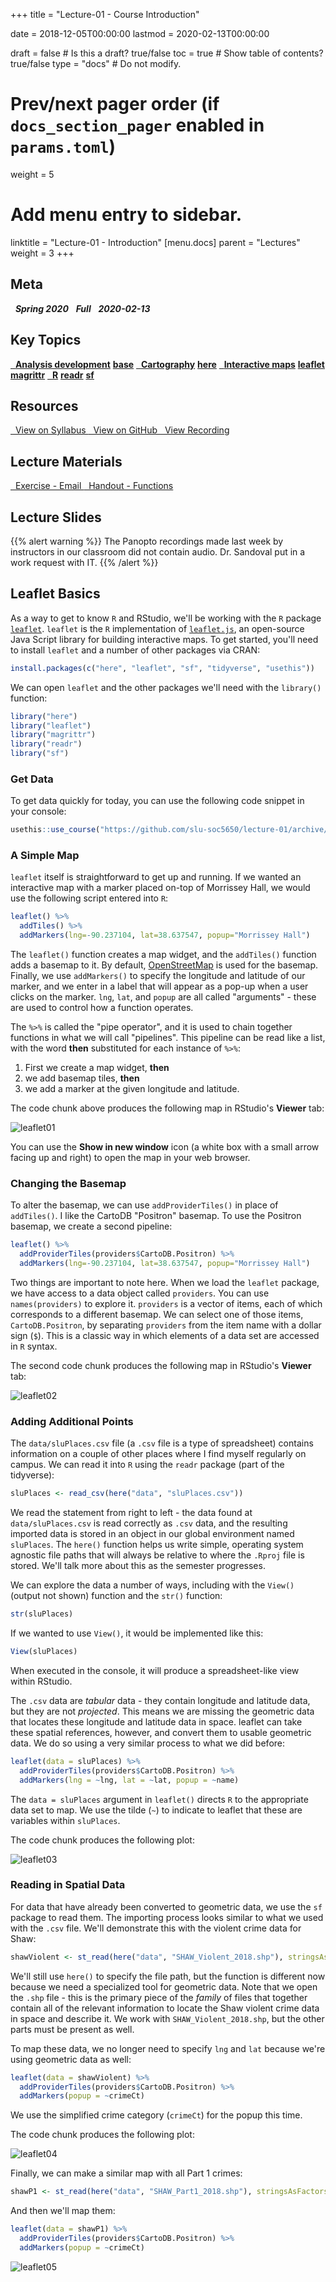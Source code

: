 +++
title = "Lecture-01 - Course Introduction"

date = 2018-12-05T00:00:00
lastmod = 2020-02-13T00:00:00

draft = false  # Is this a draft? true/false
toc = true  # Show table of contents? true/false
type = "docs"  # Do not modify.

# Prev/next pager order (if `docs_section_pager` enabled in `params.toml`)
weight = 5

# Add menu entry to sidebar.
linktitle = "Lecture-01 - Introduction"
[menu.docs]
  parent = "Lectures"
  weight = 3
+++

## Meta
<i class="meta-badge semester-sp19"><i class="far fa-calendar-alt fa-lg"></i>&nbsp; **Spring 2020** </i> 
<i class="meta-badge progress-full"><i class="fas fa-tasks fa-lg"></i>&nbsp; **Full** </i> 
<i class="meta-badge progress-update"><i class="far fa-clock fa-lg"></i>&nbsp; **2020-02-13** </i>

## Key Topics
<a class="meta-badge keyword" href="/docs/topic-index/#a-d"><i class="fas fa-tags fa-lg"></i>&nbsp; **Analysis development**</a> 
<a class="meta-badge package" href="/docs/topic-index/#a-d"><i class="fas fa-archive fa-lg"></i> **base**</a> 
<a class="meta-badge keyword" href="/docs/topic-index/#a-d"><i class="fas fa-tags fa-lg"></i>&nbsp; **Cartography**</a> 
<a class="meta-badge package" href="/docs/topic-index/#e-h"><i class="fas fa-archive fa-lg"></i> **here**</a> 
<a class="meta-badge keyword" href="/docs/topic-index/#i-l"><i class="fas fa-tags fa-lg"></i>&nbsp; **Interactive maps**</a> 
<a class="meta-badge package" href="/docs/topic-index/#i-l"><i class="fas fa-archive fa-lg"></i> **leaflet**</a>
<a class="meta-badge package" href="/docs/topic-index/#m-p"><i class="fas fa-archive fa-lg"></i> **magrittr**</a>
<a class="meta-badge tool" href="/docs/topic-index/#q-t"><i class="fas fa-wrench fa-lg"></i>&nbsp; **R**</a>
<a class="meta-badge package" href="/docs/topic-index/#q-t"><i class="fas fa-archive fa-lg"></i> **readr**</a>
<a class="meta-badge package" href="/docs/topic-index/#q-t"><i class="fas fa-archive fa-lg"></i> **sf**</a>

## Resources
<a class="btn btn-outline-primary resource" href="https://slu-soc5650.github.io/syllabus/lecture-01-course-introduction.html" target="_blank"><i class="fas fa-book fa-lg"></i>&nbsp; View on Syllabus </a> 
<a class="btn btn-outline-primary resource" href="https://github.com/slu-soc5650/lecture-01" target="_blank"><i class="fab fa-github fa-lg"></i>&nbsp; View on GitHub </a> 
<a class="btn btn-outline-primary resource" href="https://slu.hosted.panopto.com/Panopto/Pages/Viewer.aspx?id=430ff680-4cd0-4765-9456-ab4200063bcf" target="_blank"><i class="fas fa-video fa-lg"></i>&nbsp; View Recording</a>

## Lecture Materials
<a class="btn btn-outline-primary resource" href="https://github.com/slu-soc5650/lecture-01/blob/master/handouts/lecture-01-email.pdf" target="_blank"><i class="fas fa-file-pdf fa-lg"></i>&nbsp; Exercise - Email </a> 
<a class="btn btn-outline-primary resource" href="https://github.com/slu-soc5650/lecture-01/blob/master/handouts/lecture-01-functions.pdf" target="_blank"><i class="fas fa-file-pdf fa-lg"></i>&nbsp; Handout - Functions </a>

## Lecture Slides
<p> </p>
<script async class="speakerdeck-embed" data-id="3b023eb9d7ee463faea3a90532221987" data-ratio="1.33333333333333" src="//speakerdeck.com/assets/embed.js"></script>
<p> </p>

{{% alert warning %}}
The Panopto recordings made last week by instructors in our classroom did not contain audio. Dr. Sandoval put in a work request with IT.
{{% /alert %}}


## Leaflet Basics
As a way to get to know `R` and RStudio, we'll be working with the `R` package [`leaflet`](https://rstudio.github.io/leaflet/). `leaflet` is the `R` implementation of [`leaflet.js`](http://leafletjs.com), an open-source Java Script library for building interactive maps. To get started, you'll need to install `leaflet` and a number of other packages via CRAN:

```r
install.packages(c("here", "leaflet", "sf", "tidyverse", "usethis"))
```

We can open `leaflet` and the other packages we'll need with the `library()` function:

```r
library("here")
library("leaflet")
library("magrittr")
library("readr")
library("sf")
```

### Get Data
To get data quickly for today, you can use the following code snippet in your console:

```r
usethis::use_course("https://github.com/slu-soc5650/lecture-01/archive/master.zip")
```

### A Simple Map

`leaflet` itself is straightforward to get up and running. If we wanted an interactive map with a marker placed on-top of Morrissey Hall, we would use the following script entered into `R`:

```r
leaflet() %>%
  addTiles() %>%
  addMarkers(lng=-90.237104, lat=38.637547, popup="Morrissey Hall")
```

The `leaflet()` function creates a map widget, and the `addTiles()` function adds a basemap to it. By default, [OpenStreetMap](https://www.openstreetmap.org) is used for the basemap. Finally, we use `addMarkers()` to specify the longitude and latitude of our marker, and we enter in a label that will appear as a pop-up when a user clicks on the marker. `lng`, `lat`, and `popup` are all called "arguments" - these are used to control how a function operates. 

The `%>%` is called the "pipe operator", and it is used to chain together functions in what we will call "pipelines". This pipeline can be read like a list, with the word **then** substituted for each instance of `%>%`:

1. First we create a map widget, **then**
2. we add basemap tiles, **then**
3. we add a marker at the given longitude and latitude.

The code chunk above produces the following map in RStudio's **Viewer** tab:

![leaflet01](/images/lecture-01/map1.png)

You can use the **Show in new window** icon (a white box with a small arrow facing up and right) to open the map in your web browser.

### Changing the Basemap

To alter the basemap, we can use `addProviderTiles()` in place of `addTiles()`. I like the CartoDB "Positron" basemap. To use the Positron basemap, we create a second pipeline:

```r
leaflet() %>%
  addProviderTiles(providers$CartoDB.Positron) %>% 
  addMarkers(lng=-90.237104, lat=38.637547, popup="Morrissey Hall")
```

Two things are important to note here. When we load the `leaflet` package, we have access to a data object called `providers`. You can use `names(providers)` to explore it. `providers` is a vector of items, each of which corresponds to a different basemap. We can select one of those items, `CartoDB.Positron`, by separating `providers` from the item name with a dollar sign (`$`). This is a classic way in which elements of a data set are accessed in `R` syntax.

The second code chunk produces the following map in RStudio's **Viewer** tab:

![leaflet02](/images/lecture-01/map2.png)

### Adding Additional Points

The `data/sluPlaces.csv` file (a `.csv` file is a type of spreadsheet) contains information on a couple of other places where I find myself regularly on campus. We can read it into `R` using the `readr` package (part of the tidyverse):

```r
sluPlaces <- read_csv(here("data", "sluPlaces.csv"))
```

We read the statement from right to left - the data found at `data/sluPlaces.csv` is read correctly as `.csv` data, and the resulting imported data is stored in an object in our global environment named `sluPlaces`. The `here()` function helps us write simple, operating system agnostic file paths that will always be relative to where the `.Rproj` file is stored. We'll talk more about this as the semester progresses.

We can explore the data a number of ways, including with the `View()` (output not shown) function and the `str()` function:

```r
str(sluPlaces)
```

If we wanted to use `View()`, it would be implemented like this:

```r
View(sluPlaces)
```

When executed in the console, it will produce a spreadsheet-like view within RStudio.

The `.csv` data are *tabular* data - they contain longitude and latitude data, but they are not *projected*. This means we are missing the geometric data that locates these longitude and latitude data in space. leaflet can take these spatial references, however, and convert them to usable geometric data. We do so using a very similar process to what we did before:

```r
leaflet(data = sluPlaces) %>%
  addProviderTiles(providers$CartoDB.Positron) %>% 
  addMarkers(lng = ~lng, lat = ~lat, popup = ~name)
```

The `data = sluPlaces` argument in `leaflet()` directs `R` to the appropriate data set to map. We use the tilde (`~`) to indicate to leaflet that these are variables within `sluPlaces`.

The code chunk produces the following plot:

![leaflet03](/images/lecture-01/map3.png)

### Reading in Spatial Data

For data that have already been converted to geometric data, we use the `sf` package to read them. The importing process looks similar to what we used with the `.csv` file. We'll demonstrate this with the violent crime data for Shaw:

```r
shawViolent <- st_read(here("data", "SHAW_Violent_2018.shp"), stringsAsFactors = FALSE)
```

We'll still use `here()` to specify the file path, but the function is different now because we need a specialized tool for geometric data. Note that we open the `.shp` file - this is the primary piece of the *family* of files that together contain all of the relevant information to locate the Shaw violent crime data in space and describe it. We work with `SHAW_Violent_2018.shp`, but the other parts must be present as well.

To map these data, we no longer need to specify `lng` and `lat` because we're using geometric data as well:

```r
leaflet(data = shawViolent) %>%
  addProviderTiles(providers$CartoDB.Positron) %>% 
  addMarkers(popup = ~crimeCt)
```

We use the simplified crime category (`crimeCt`) for the popup this time.

The code chunk produces the following plot:

![leaflet04](/images/lecture-01/map4.png)

Finally, we can make a similar map with all Part 1 crimes:

```r
shawP1 <- st_read(here("data", "SHAW_Part1_2018.shp"), stringsAsFactors = FALSE)
```

And then we'll map them:

```r
leaflet(data = shawP1) %>%
  addProviderTiles(providers$CartoDB.Positron) %>% 
  addMarkers(popup = ~crimeCt)
```

![leaflet05](/images/lecture-01/map5.png)
